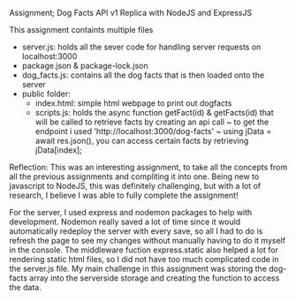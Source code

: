 Assignment; Dog Facts API v1 Replica with NodeJS and ExpressJS

This assignment containts multiple files
- server.js: holds all the sever code for handling server requests on localhost:3000
- package.json & package-lock.json
- dog_facts.js: contains all the dog facts that is then loaded onto the server
- public folder:
	- index.html: simple html webpage to print out dogfacts
	- scripts.js: holds the async function getFact(id) & getFacts(id) that will be called to retrieve 
		      facts by creating an api call
		~ to get the endpoint i used 'http://localhost:3000/dog-facts'
		~ using jData = await res.json(), you can access certain facts by retrieving jData[index];

Reflection:
   This was an interesting assignment, to take all the concepts from all the previous assignments and compliting it into one. Being new to javascript to NodeJS, this was definitely challenging, but with a lot of research, I believe I was able to fully complete the assignment! 

   For the server, I used express and nodemon packages to help with development. Nodemon really saved a lot of time since it would automatically redeploy the server with every save, so all I had to do is refresh the page to see my changes without manually having to do it myself in the console. The middleware fuction express.static also helped a lot for rendering static html files, so I did not have too much complicated code in the server.js file. My main challenge in this assignment was storing the dog-facts array into the serverside storage and creating the function to access the data.